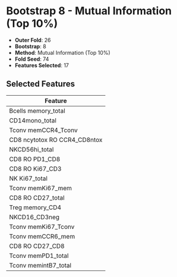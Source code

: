 # Bootstrap 8 - Mutual Information (Top 10%)

- **Outer Fold**: 26
- **Bootstrap**: 8
- **Method**: Mutual Information (Top 10%)
- **Fold Seed**: 74
- **Features Selected**: 17

## Selected Features

| Feature |
|---------|
| Bcells memory_total |
| CD14mono_total |
| Tconv memCCR4_Tconv |
| CD8 ncytotox RO CCR4_CD8ntox |
| NKCD56hi_total |
| CD8 RO PD1_CD8 |
| CD8  RO Ki67_CD3 |
| NK Ki67_total |
| Tconv memKi67_mem |
| CD8 RO CD27_total |
| Treg memory_CD4 |
| NKCD16_CD3neg |
| Tconv memKi67_Tconv |
| Tconv memCCR6_mem |
| CD8 RO CD27_CD8 |
| Tconv memPD1_total |
| Tconv memintB7_total |
